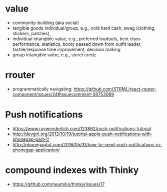 # value
- community-building (aka social)
- tangible goods individual/group, e.g., cold hard cash, swag (clothing, stickers, patches), 
- individual intangible value, e.g., preferred loadouts, best class performance, statistics, booty passed down from outfit leader, tactile/response time improvement, decision making
- group intangible value, e.g., street credz

# rrouter
- programmatically navigating: https://github.com/STRML/react-router-component/issues/24#issuecomment-38753069

# Push notifications
- https://www.raywenderlich.com/123862/push-notifications-tutorial
- http://devgirl.org/2012/10/19/tutorial-apple-push-notifications-with-phonegap-part-1/
- http://phonegaptut.com/2016/05/31/how-to-send-push-notifications-in-phonegap-application/

# compound indexes with Thinky
- https://github.com/neumino/thinky/issues/17